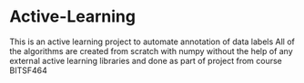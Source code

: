 # Active-Learning
This is an active learning project to automate annotation of data labels 
All of the algorithms are created from scratch with numpy without the help of any external active learning libraries and done as part of project from course BITSF464
